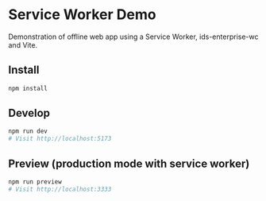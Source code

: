 # Service Worker Demo

Demonstration of offline web app using a Service Worker, ids-enterprise-wc and Vite.

## Install

```bash
npm install
```

## Develop

```bash
npm run dev
# Visit http://localhost:5173
```

## Preview (production mode with service worker)

```bash
npm run preview
# Visit http://localhost:3333
```
